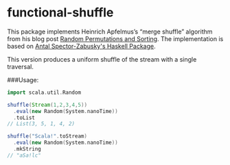 # functional-shuffle

This package implements Heinrich Apfelmus’s “merge shuffle” algorithm from his blog post [Random Permutations and Sorting](https://apfelmus.nfshost.com/articles/random-permutations.html). The implementation is based on [Antal Spector-Zabusky's Haskell Package](https://github.com/antalsz/functional-shuffle).

This version produces a uniform shuffle of the stream with a single traversal.

###Usage:
```scala
import scala.util.Random

shuffle(Stream(1,2,3,4,5))
  .eval(new Random(System.nanoTime))
  .toList
// List(3, 5, 1, 4, 2)

shuffle("Scala!".toStream)
  .eval(new Random(System.nanoTime))
  .mkString
// "aSa!lc"
```